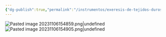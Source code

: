 ```yaml
---
{"dg-publish":true,"permalink":"/instrumentos/exeresis-de-tejidos-duros/lima-de-hueso/"}
---
```


![Pasted image 20231106154859.png|undefined](/img/user/Cirugia%20Bucal%20I/Medias/Pasted%20image%2020231106154859.png)![Pasted image 20231106154905.png|undefined](/img/user/Cirugia%20Bucal%20I/Medias/Pasted%20image%2020231106154905.png)